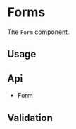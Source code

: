 # Forms
The `Form` component.

## Usage
<Example file="Form/Usage" />

## Api
- <router-link to="/api/form">Form</router-link>

## Validation
<Example file="Form/Validation" />
